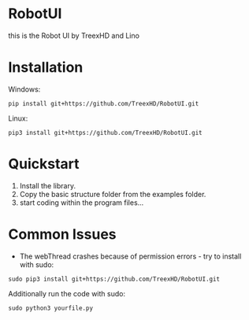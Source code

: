 # RobotUI
 this is the Robot UI by TreexHD and Lino

# Installation

Windows:
```
pip install git+https://github.com/TreexHD/RobotUI.git
```

Linux:
```
pip3 install git+https://github.com/TreexHD/RobotUI.git
```

# Quickstart

1. Install the library.
2. Copy the basic structure folder from the examples folder.
3. start coding within the program files...


# Common Issues

- The webThread crashes because of permission errors - try to install with sudo: 
```
sudo pip3 install git+https://github.com/TreexHD/RobotUI.git
``` 
Additionally run the code with sudo: 
```
sudo python3 yourfile.py
``` 
  